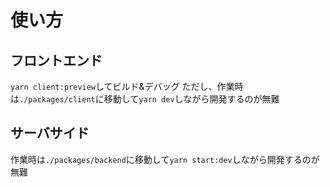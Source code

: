 # 使い方

## フロントエンド

`yarn client:preview`してビルド&デバッグ
ただし、作業時は`./packages/client`に移動して`yarn dev`しながら開発するのが無難

## サーバサイド

作業時は`./packages/backend`に移動して`yarn start:dev`しながら開発するのが無難
